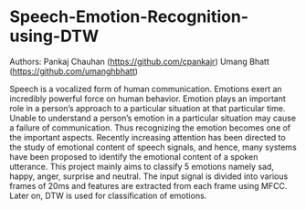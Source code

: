 # Speech-Emotion-Recognition-using-DTW

Authors:
Pankaj Chauhan (https://github.com/cpankajr)
Umang Bhatt (https://github.com/umanghbhatt)

Speech is a vocalized form of human communication. Emotions exert an incredibly powerful
force on human behavior. Emotion plays an important role in a person’s approach to a
particular situation at that particular time. Unable to understand a person’s emotion in a
particular situation may cause a failure of communication. Thus recognizing the emotion
becomes one of the important aspects.
Recently increasing attention has been directed to the study of emotional content of speech
signals, and hence, many systems have been proposed to identify the emotional content of a
spoken utterance.
This project mainly aims to classify 5 emotions namely sad, happy, anger, surprise and
neutral. The input signal is divided into various frames of 20ms and features are extracted
from each frame using MFCC. Later on, DTW is used for classification of emotions.
